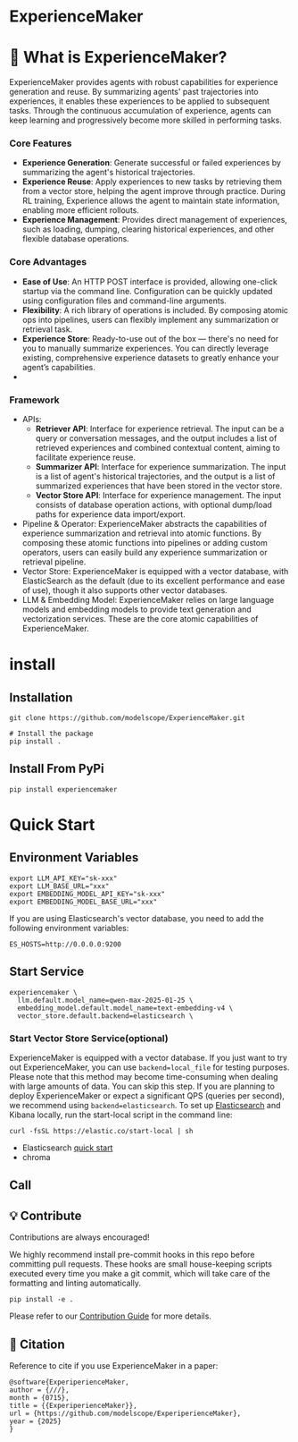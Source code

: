# ExperienceMaker

# 🌟 What is ExperienceMaker?
ExperienceMaker provides agents with robust capabilities for experience generation and reuse. 
By summarizing agents' past trajectories into experiences, it enables these experiences to be applied to subsequent tasks. 
Through the continuous accumulation of experience, agents can keep learning and progressively become more skilled in performing tasks.

### Core Features
- **Experience Generation**: Generate successful or failed experiences by summarizing the agent's historical trajectories.
- **Experience Reuse**: Apply experiences to new tasks by retrieving them from a vector store, helping the agent improve through practice. During RL training, Experience allows the agent to maintain state information, enabling more efficient rollouts.
- **Experience Management**: Provides direct management of experiences, such as loading, dumping, clearing historical experiences, and other flexible database operations.

### Core Advantages
- **Ease of Use**: An HTTP POST interface is provided, allowing one-click startup via the command line. Configuration can be quickly updated using configuration files and command-line arguments.
- **Flexibility**: A rich library of operations is included. By composing atomic ops into pipelines, users can flexibly implement any summarization or retrieval task.
- **Experience Store**: Ready-to-use out of the box — there's no need for you to manually summarize experiences. You can directly leverage existing, comprehensive experience datasets to greatly enhance your agent’s capabilities.
- 
### Framework
- APIs:
  - **Retriever API**: Interface for experience retrieval. The input can be a query or conversation messages, and the output includes a list of retrieved experiences and combined contextual content, aiming to facilitate experience reuse.
  - **Summarizer API**: Interface for experience summarization. The input is a list of agent's historical trajectories, and the output is a list of summarized experiences that have been stored in the vector store.
  - **Vector Store API**: Interface for experience management. The input consists of database operation actions, with optional dump/load paths for experience data import/export.
- Pipeline & Operator: ExperienceMaker abstracts the capabilities of experience summarization and retrieval into atomic functions. By composing these atomic functions into pipelines or adding custom operators, users can easily build any experience summarization or retrieval pipeline.
- Vector Store: ExperienceMaker is equipped with a vector database, with ElasticSearch as the default (due to its excellent performance and ease of use), though it also supports other vector databases.
- LLM & Embedding Model: ExperienceMaker relies on large language models and embedding models to provide text generation and vectorization services. These are the core atomic capabilities of ExperienceMaker.

# install
## Installation
```shell
git clone https://github.com/modelscope/ExperienceMaker.git

# Install the package
pip install .
```

## Install From PyPi
```shell
pip install experiencemaker
```

# Quick Start

## Environment Variables
```shell
export LLM_API_KEY="sk-xxx"
export LLM_BASE_URL="xxx"
export EMBEDDING_MODEL_API_KEY="sk-xxx"
export EMBEDDING_MODEL_BASE_URL="xxx"
```
If you are using Elasticsearch's vector database, you need to add the following environment variables:
```shell
ES_HOSTS=http://0.0.0.0:9200
```

## Start Service
```shell
experiencemaker \
  llm.default.model_name=qwen-max-2025-01-25 \
  embedding_model.default.model_name=text-embedding-v4 \
  vector_store.default.backend=elasticsearch \
```

### Start Vector Store Service(optional)
ExperienceMaker is equipped with a vector database. 
If you just want to try out ExperienceMaker, you can use `backend=local_file` for testing purposes. Please note that this method may become time-consuming when dealing with large amounts of data. You can skip this step.
If you are planning to deploy ExperienceMaker or expect a significant QPS (queries per second), we recommend using `backend=elasticsearch`.
To set up [Elasticsearch](https://www.elastic.co/docs/solutions/search/run-elasticsearch-locally) and Kibana locally, run the start-local script in the command line:
```shell
curl -fsSL https://elastic.co/start-local | sh
```
- Elasticsearch [quick start](./cookbook/)
- chroma

## Call






## 💡 Contribute

Contributions are always encouraged!

We highly recommend install pre-commit hooks in this repo before committing pull requests.
These hooks are small house-keeping scripts executed every time you make a git commit,
which will take care of the formatting and linting automatically.
```shell
pip install -e .
```

Please refer to our [Contribution Guide](./docs/contribution.md) for more details.

## 📖 Citation
Reference to cite if you use ExperienceMaker in a paper:
```
@software{ExperiperienceMaker,
author = {///},
month = {0715},
title = {{ExperiperienceMaker}},
url = {https://github.com/modelscope/ExperiperienceMaker},
year = {2025}
}
```
